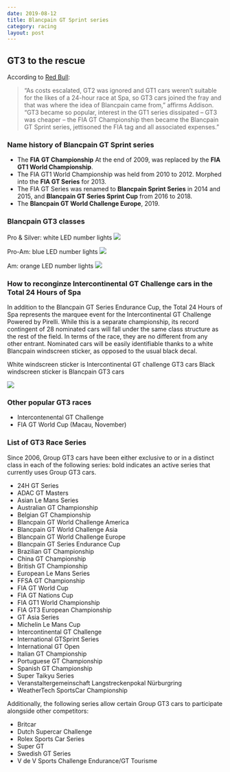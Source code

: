 ```yaml
---
date: 2019-08-12
title: Blancpain GT Sprint series
category: racing
layout: post
---
```


## GT3 to the rescue

According to [Red Bull](https://www.redbull.com/sg-en/gt-racing-101-a-guide-for-the-perplexed):

> “As costs escalated, GT2 was ignored and GT1 cars weren’t suitable for the likes of a 24-hour race at Spa, so GT3 cars joined the fray and that was where the idea of Blancpain came from,” affirms Addison. “GT3 became so popular, interest in the GT1 series dissipated – GT3 was cheaper – the FIA GT Championship then became the Blancpain GT Sprint series, jettisoned the FIA tag and all associated expenses.”

### Name history of Blancpain GT Sprint series

- The **FIA GT Championship** At the end of 2009, was replaced by the **FIA GT1 World Championship**.
- The FIA GT1 World Championship was held from 2010 to 2012. Morphed into the **FIA GT Series** for 2013.
- The FIA GT Series was renamed to **Blancpain Sprint Series** in 2014 and 2015, and **Blancpain GT Series Sprint Cup** from 2016 to 2018.
- The **Blancpain GT World Challenge Europe**, 2019.

### Blancpain GT3 classes

Pro & Silver: white LED number lights
![](https://goooooouwa.eu.org:8143/static/images/ayp6Ys4.jpg)

Pro-Am: blue LED number lights
![](https://goooooouwa.eu.org:8143/static/images/Ltwf9iv.jpg)

Am: orange LED number lights
![](https://goooooouwa.eu.org:8143/static/images/ymklhBj.jpg)

### How to reconginze Intercontinental GT Challenge cars in the Total 24 Hours of Spa

In addition to the Blancpain GT Series Endurance Cup, the Total 24 Hours of Spa represents the marquee event for the Intercontinental GT Challenge Powered by Pirelli. While this is a separate championship, its record contingent of 28 nominated cars will fall under the same class structure as the rest of the field. In terms of the race, they are no different from any other entrant. Nominated cars will be easily identifiable thanks to a white Blancpain windscreen sticker, as opposed to the usual black decal.

White windscreen sticker is Intercontinental GT challenge GT3 cars
Black windscreen sticker is Blancpain GT3 cars

![](https://goooooouwa.eu.org:8143/static/images/IJ19iZS.jpg)

### Other popular GT3 races

- Intercontenental GT Challenge
- FIA GT World Cup (Macau, November)

### List of GT3 Race Series

Since 2006, Group GT3 cars have been either exclusive to or in a distinct class in each of the following series:
bold indicates an active series that currently uses Group GT3 cars.

- 24H GT Series
- ADAC GT Masters
- Asian Le Mans Series
- Australian GT Championship
- Belgian GT Championship
- Blancpain GT World Challenge America
- Blancpain GT World Challenge Asia
- Blancpain GT World Challenge Europe
- Blancpain GT Series Endurance Cup
- Brazilian GT Championship
- China GT Championship
- British GT Championship
- European Le Mans Series
- FFSA GT Championship
- FIA GT World Cup
- FIA GT Nations Cup
- FIA GT1 World Championship
- FIA GT3 European Championship
- GT Asia Series
- Michelin Le Mans Cup
- Intercontinental GT Challenge
- International GTSprint Series
- International GT Open
- Italian GT Championship
- Portuguese GT Championship
- Spanish GT Championship
- Super Taikyu Series
- Veranstaltergemeinschaft Langstreckenpokal Nürburgring
- WeatherTech SportsCar Championship

Additionally, the following series allow certain Group GT3 cars to participate alongside other competitors:

- Britcar
- Dutch Supercar Challenge
- Rolex Sports Car Series
- Super GT
- Swedish GT Series
- V de V Sports Challenge Endurance/GT Tourisme
